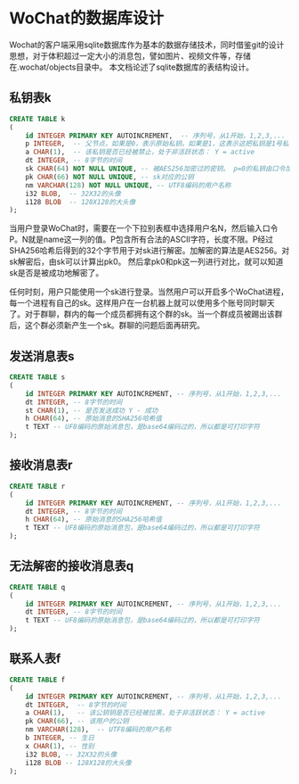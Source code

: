 # WoChat的数据库设计

Wochat的客户端采用sqlite数据库作为基本的数据存储技术，同时借鉴git的设计思想，对于体积超过一定大小的消息包，譬如图片、视频文件等，存储在.wochat/objects目录中。 本文档论述了sqlite数据库的表结构设计。

## 私钥表k
```sql
CREATE TABLE k
(
	id INTEGER PRIMARY KEY AUTOINCREMENT,  -- 序列号，从1开始，1,2,3,...
	p INTEGER,  -- 父节点，如果是0，表示原始私钥。如果是1，这表示这把私钥是1号私钥加密的
	a CHAR(1),  -- 该私钥是否已经被禁止，处于非活跃状态： Y = active
	dt INTEGER, -- 8字节的时间
	sk CHAR(64) NOT NULL UNIQUE, -- 被AES256加密过的密钥。 p=0的私钥由口令加密，p为非0的，有对应的私钥加密
	pk CHAR(66) NOT NULL UNIQUE, -- sk对应的公钥
	nm VARCHAR(128) NOT NULL UNIQUE, -- UTF8编码的用户名称
	i32 BLOB,  -- 32X32的头像
	i128 BLOB  -- 128X128的大头像
);
```

当用户登录WoChat时，需要在一个下拉别表框中选择用户名N，然后输入口令P。N就是name这一列的值。P包含所有合法的ASCII字符，长度不限。P经过SHA256哈希后得到的32个字节用于对sk进行解密。加解密的算法是AES256。对sk解密后，由sk可以计算出pk0。 然后拿pk0和pk这一列进行对比，就可以知道sk是否是被成功地解密了。

任何时刻，用户只能使用一个sk进行登录。当然用户可以开启多个WoChat进程，每一个进程有自己的sk。这样用户在一台机器上就可以使用多个账号同时聊天了。对于群聊，群内的每一个成员都拥有这个群的sk。当一个群成员被踢出该群后，这个群必须新产生一个sk。群聊的问题后面再研究。


## 发送消息表s
```sql
CREATE TABLE s
(
	id INTEGER PRIMARY KEY AUTOINCREMENT, -- 序列号，从1开始，1,2,3,...
	dt INTEGER, -- 8字节的时间
	st CHAR(1), -- 是否发送成功 Y - 成功
	h CHAR(64), -- 原始消息的SHA256哈希值
	t TEXT -- UF8编码的原始消息包，是base64编码过的，所以都是可打印字符
);
```

## 接收消息表r
```sql
CREATE TABLE r
(
	id INTEGER PRIMARY KEY AUTOINCREMENT, -- 序列号，从1开始，1,2,3,...
	dt INTEGER, -- 8字节的时间
	h CHAR(64), -- 原始消息的SHA256哈希值
	t TEXT -- UF8编码的原始消息包，是base64编码过的，所以都是可打印字符
);
```

## 无法解密的接收消息表q
```sql
CREATE TABLE q
(
	id INTEGER PRIMARY KEY AUTOINCREMENT, -- 序列号，从1开始，1,2,3,...
	dt INTEGER, -- 8字节的时间
	t TEXT -- UF8编码的原始消息包，是base64编码过的，所以都是可打印字符
);
```

## 联系人表f
```sql
CREATE TABLE f
(
	id INTEGER PRIMARY KEY AUTOINCREMENT, -- 序列号，从1开始，1,2,3,...
	dt INTEGER,  -- 8字节的时间
	a CHAR(1),   -- 该公钥钥是否已经被拉黑，处于非活跃状态： Y = active
	pk CHAR(66), -- 该用户的公钥
	nm VARCHAR(128),  -- UTF8编码的用户名称
	b INTEGER, -- 生日
	x CHAR(1), -- 性别
	i32 BLOB, -- 32X32的头像
	i128 BLOB -- 128X128的大头像
);
```
